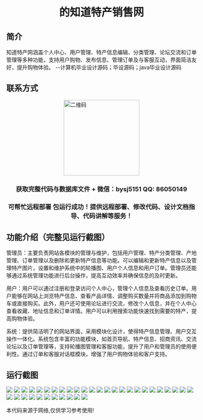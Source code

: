 <p><h1 align="center">的知道特产销售网</h1></p>

## 简介
知道特产网涵盖个人中心、用户管理、特产信息编辑、分类管理、论坛交流和订单管理等多种功能，支持用户购物、发布信息、管理订单及与客服互动，界面简洁友好，提升购物体验。    --计算机毕业设计源码；毕设源码；java毕业设计源码


## 联系方式
<img src="https://bs-1329754181.cos.ap-shanghai.myqcloud.com/wx.jpg" alt="二维码" style="display: block; margin: 0 auto;" width="200px">
<p><h3 align="center">获取完整代码与数据库文件 + 微信：bysj5151 QQ: 86050149</h3></p>
<p><h3 align="center">可帮忙远程部署 包运行成功！提供远程部署、修改代码、设计文档指导、代码讲解等服务！</h3></p>

## 功能介绍（完整见运行截图）
管理员：主要负责网站各模块的管理与维护，包括用户管理、特产分类管理、产地管理、订单管理以及删除和更新特产信息等功能。可以编辑和更新特产信息以及管理特产图片，设置和维护系统中的轮播图、用户个人信息和用户订单。管理员还能够通过系统管理功能进行后台操作，提高互动效率并确保信息的及时更新。

用户：用户可以通过注册和登录访问个人中心，管理个人信息及查看历史订单。用户能够在网站上浏览特产信息、查看产品详情、调整购买数量并将商品添加到购物车或直接购买。此外，用户还可使用论坛进行交流，修改个人信息，并在个人中心查看收藏、地址信息和订单详情。用户可以利用搜索功能快速找到需要的特产，提高购物体验。

系统：提供简洁明了的网站界面，采用模块化设计，使得特产信息管理、用户交互操作一体化。系统包含丰富的功能模块，如首页导航、特产信息、招商资讯、交流论坛以及订单管理等，支持轮播图管理和客服功能，提升了用户和管理员的使用便利性。通过订单和客服对话框模块，增强了用户购物体验和客户支持。


## 运行截图
![](https://bs-1329754181.cos.ap-shanghai.myqcloud.com/ssm/ZhiDaoTeChanXiaoShouWang/img/001.jpg)
![](https://bs-1329754181.cos.ap-shanghai.myqcloud.com/ssm/ZhiDaoTeChanXiaoShouWang/img/002.jpg)
![](https://bs-1329754181.cos.ap-shanghai.myqcloud.com/ssm/ZhiDaoTeChanXiaoShouWang/img/003.jpg)
![](https://bs-1329754181.cos.ap-shanghai.myqcloud.com/ssm/ZhiDaoTeChanXiaoShouWang/img/004.jpg)
![](https://bs-1329754181.cos.ap-shanghai.myqcloud.com/ssm/ZhiDaoTeChanXiaoShouWang/img/005.jpg)
![](https://bs-1329754181.cos.ap-shanghai.myqcloud.com/ssm/ZhiDaoTeChanXiaoShouWang/img/006.jpg)
![](https://bs-1329754181.cos.ap-shanghai.myqcloud.com/ssm/ZhiDaoTeChanXiaoShouWang/img/007.jpg)
![](https://bs-1329754181.cos.ap-shanghai.myqcloud.com/ssm/ZhiDaoTeChanXiaoShouWang/img/008.jpg)
![](https://bs-1329754181.cos.ap-shanghai.myqcloud.com/ssm/ZhiDaoTeChanXiaoShouWang/img/009.jpg)
![](https://bs-1329754181.cos.ap-shanghai.myqcloud.com/ssm/ZhiDaoTeChanXiaoShouWang/img/010.jpg)
![](https://bs-1329754181.cos.ap-shanghai.myqcloud.com/ssm/ZhiDaoTeChanXiaoShouWang/img/011.jpg)
![](https://bs-1329754181.cos.ap-shanghai.myqcloud.com/ssm/ZhiDaoTeChanXiaoShouWang/img/012.jpg)
![](https://bs-1329754181.cos.ap-shanghai.myqcloud.com/ssm/ZhiDaoTeChanXiaoShouWang/img/013.jpg)
![](https://bs-1329754181.cos.ap-shanghai.myqcloud.com/ssm/ZhiDaoTeChanXiaoShouWang/img/014.jpg)
![](https://bs-1329754181.cos.ap-shanghai.myqcloud.com/ssm/ZhiDaoTeChanXiaoShouWang/img/015.jpg)
![](https://bs-1329754181.cos.ap-shanghai.myqcloud.com/ssm/ZhiDaoTeChanXiaoShouWang/img/016.jpg)
![](https://bs-1329754181.cos.ap-shanghai.myqcloud.com/ssm/ZhiDaoTeChanXiaoShouWang/img/017.jpg)
![](https://bs-1329754181.cos.ap-shanghai.myqcloud.com/ssm/ZhiDaoTeChanXiaoShouWang/img/018.jpg)
![](https://bs-1329754181.cos.ap-shanghai.myqcloud.com/ssm/ZhiDaoTeChanXiaoShouWang/img/019.jpg)
![](https://bs-1329754181.cos.ap-shanghai.myqcloud.com/ssm/ZhiDaoTeChanXiaoShouWang/img/020.jpg)
![](https://bs-1329754181.cos.ap-shanghai.myqcloud.com/ssm/ZhiDaoTeChanXiaoShouWang/img/021.jpg)
![](https://bs-1329754181.cos.ap-shanghai.myqcloud.com/ssm/ZhiDaoTeChanXiaoShouWang/img/022.jpg)
![](https://bs-1329754181.cos.ap-shanghai.myqcloud.com/ssm/ZhiDaoTeChanXiaoShouWang/img/023.jpg)
![](https://bs-1329754181.cos.ap-shanghai.myqcloud.com/ssm/ZhiDaoTeChanXiaoShouWang/img/024.jpg)
![](https://bs-1329754181.cos.ap-shanghai.myqcloud.com/ssm/ZhiDaoTeChanXiaoShouWang/img/025.jpg)
![](https://bs-1329754181.cos.ap-shanghai.myqcloud.com/ssm/ZhiDaoTeChanXiaoShouWang/img/026.jpg)
![](https://bs-1329754181.cos.ap-shanghai.myqcloud.com/ssm/ZhiDaoTeChanXiaoShouWang/img/027.jpg)
![](https://bs-1329754181.cos.ap-shanghai.myqcloud.com/ssm/ZhiDaoTeChanXiaoShouWang/img/028.jpg)
![](https://bs-1329754181.cos.ap-shanghai.myqcloud.com/ssm/ZhiDaoTeChanXiaoShouWang/img/029.jpg)
![](https://bs-1329754181.cos.ap-shanghai.myqcloud.com/ssm/ZhiDaoTeChanXiaoShouWang/img/030.jpg)
![](https://bs-1329754181.cos.ap-shanghai.myqcloud.com/ssm/ZhiDaoTeChanXiaoShouWang/img/031.jpg)
![](https://bs-1329754181.cos.ap-shanghai.myqcloud.com/ssm/ZhiDaoTeChanXiaoShouWang/img/032.jpg)
![](https://bs-1329754181.cos.ap-shanghai.myqcloud.com/ssm/ZhiDaoTeChanXiaoShouWang/img/033.jpg)
![](https://bs-1329754181.cos.ap-shanghai.myqcloud.com/ssm/ZhiDaoTeChanXiaoShouWang/img/034.jpg)
![](https://bs-1329754181.cos.ap-shanghai.myqcloud.com/ssm/ZhiDaoTeChanXiaoShouWang/img/035.jpg)
![](https://bs-1329754181.cos.ap-shanghai.myqcloud.com/ssm/ZhiDaoTeChanXiaoShouWang/img/036.jpg)

<p>本代码来源于网络,仅供学习参考使用!</p>
